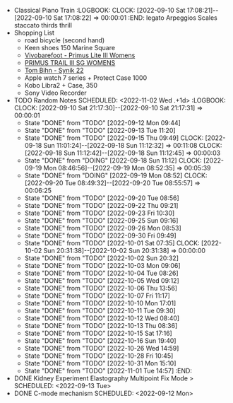- Classical Piano Train
  :LOGBOOK:
  CLOCK: [2022-09-10 Sat 17:08:21]--[2022-09-10 Sat 17:08:22] =>  00:00:01
  :END:
  legato
  Arpeggios
  Scales
  staccato
  thirds
  thrill
- Shopping List
	- road bicycle (second hand)
	- Keen shoes 150 Marine Square
	- [Vivobarefoot - Primus Lite III Womens](https://www.vivobarefoot.com/rw/primus-lite-iii-womens-ss22)
	- [PRIMUS TRAIL III SG WOMENS](https://www.vivobarefoot.com/rw/primus-trail-iii-sg-womens)
	- [Tom Bihn - Synik 22](https://www.tombihn.com/collections/backpacks/products/synik-22?variant=41239261806781)
	- Apple watch 7 series + Protect Case 1000
	- Kobo Libra2 + Case, 350
	- Sony Video Recorder
- TODO Random Notes
  SCHEDULED: <2022-11-02 Wed .+1d>
  :LOGBOOK:
  CLOCK: [2022-09-10 Sat 21:17:30]--[2022-09-10 Sat 21:17:31] =>  00:00:01
  * State "DONE" from "TODO" [2022-09-12 Mon 09:44]
  * State "DONE" from "TODO" [2022-09-13 Tue 11:20]
  * State "DONE" from "TODO" [2022-09-15 Thu 09:49]
  CLOCK: [2022-09-18 Sun 11:01:24]--[2022-09-18 Sun 11:12:32] =>  00:11:08
  CLOCK: [2022-09-18 Sun 11:12:42]--[2022-09-18 Sun 11:12:45] =>  00:00:03
  * State "DONE" from "DOING" [2022-09-18 Sun 11:12]
  CLOCK: [2022-09-19 Mon 08:46:56]--[2022-09-19 Mon 08:52:35] =>  00:05:39
  * State "DONE" from "DOING" [2022-09-19 Mon 08:52]
  CLOCK: [2022-09-20 Tue 08:49:32]--[2022-09-20 Tue 08:55:57] =>  00:06:25
  * State "DONE" from "TODO" [2022-09-20 Tue 08:56]
  * State "DONE" from "TODO" [2022-09-22 Thu 09:21]
  * State "DONE" from "TODO" [2022-09-23 Fri 10:30]
  * State "DONE" from "TODO" [2022-09-25 Sun 09:16]
  * State "DONE" from "TODO" [2022-09-26 Mon 08:53]
  * State "DONE" from "TODO" [2022-09-30 Fri 09:49]
  * State "DONE" from "TODO" [2022-10-01 Sat 07:35]
  CLOCK: [2022-10-02 Sun 20:31:38]--[2022-10-02 Sun 20:31:38] =>  00:00:00
  * State "DONE" from "TODO" [2022-10-02 Sun 20:32]
  * State "DONE" from "TODO" [2022-10-03 Mon 09:06]
  * State "DONE" from "TODO" [2022-10-04 Tue 08:26]
  * State "DONE" from "TODO" [2022-10-05 Wed 09:12]
  * State "DONE" from "TODO" [2022-10-06 Thu 13:56]
  * State "DONE" from "TODO" [2022-10-07 Fri 11:17]
  * State "DONE" from "TODO" [2022-10-10 Mon 17:01]
  * State "DONE" from "TODO" [2022-10-11 Tue 09:30]
  * State "DONE" from "TODO" [2022-10-12 Wed 08:40]
  * State "DONE" from "TODO" [2022-10-13 Thu 08:36]
  * State "DONE" from "TODO" [2022-10-15 Sat 17:16]
  * State "DONE" from "TODO" [2022-10-16 Sun 19:40]
  * State "DONE" from "TODO" [2022-10-26 Wed 14:59]
  * State "DONE" from "TODO" [2022-10-28 Fri 10:45]
  * State "DONE" from "TODO" [2022-10-31 Mon 15:10]
  * State "DONE" from "TODO" [2022-11-01 Tue 14:57]
  :END:
- DONE Kidney Experiment Elastography Multipoint Fix Mode >
  SCHEDULED: <2022-09-13 Tue>
- DONE C-mode mechanism
  SCHEDULED: <2022-09-12 Mon>